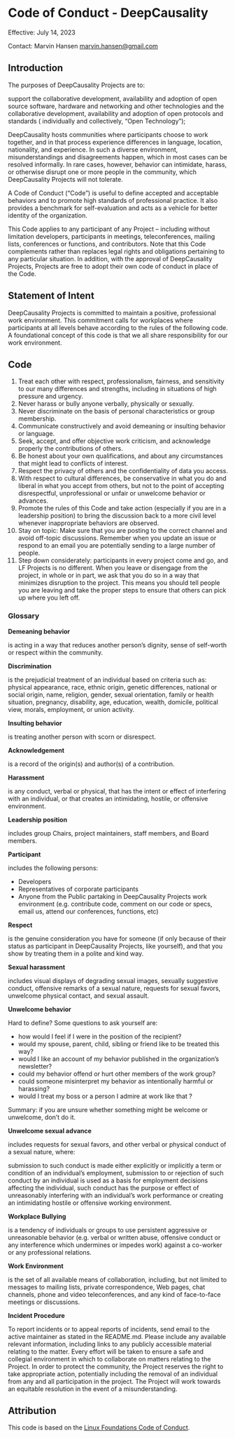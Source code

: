 [//]: # (---)
[//]: # (SPDX-License-Identifier: MIT)
[//]: # (---)

# Code of Conduct - DeepCausality

Effective: July 14, 2023

Contact: Marvin Hansen <marvin.hansen@gmail.com>

## Introduction

The purposes of DeepCausality Projects are to:

support the collaborative development, availability and adoption of open source software, hardware and networking and
other technologies and the collaborative development, availability and adoption of open protocols and standards (
individually and collectively, “Open Technology”);

DeepCausality hosts communities where participants choose to work together, and in that process experience differences
in language, location, nationality, and experience. In such a diverse environment, misunderstandings and disagreements
happen, which in most cases can be resolved informally. In rare cases, however, behavior can intimidate, harass, or
otherwise disrupt one or more people in the community, which DeepCausality Projects will not tolerate.

A Code of Conduct (“Code”) is useful to define accepted and acceptable behaviors and to promote high standards of
professional practice. It also provides a benchmark for self-evaluation and acts as a vehicle for better identity of the
organization.

This Code applies to any participant of any Project – including without limitation developers, participants in meetings,
teleconferences, mailing lists, conferences or functions, and contributors. Note that this Code complements rather than
replaces legal rights and obligations pertaining to any particular situation. In addition, with the approval of
DeepCausality Projects, Projects are free to adopt their own code of conduct in place of the Code.

## Statement of Intent

DeepCausality Projects is committed to maintain a positive, professional work environment. This commitment calls for
workplaces where participants at all levels behave according to the rules of the following code. A foundational concept
of this code is that we all share responsibility for our work environment.

## Code

1. Treat each other with respect, professionalism, fairness, and sensitivity to our many differences and strengths,
   including in situations of high pressure and urgency.
2. Never harass or bully anyone verbally, physically or sexually.
3. Never discriminate on the basis of personal characteristics or group membership.
4. Communicate constructively and avoid demeaning or insulting behavior or language.
5. Seek, accept, and offer objective work criticism, and acknowledge properly the contributions of others.
6. Be honest about your own qualifications, and about any circumstances that might lead to conflicts of interest.
7. Respect the privacy of others and the confidentiality of data you access.
8. With respect to cultural differences, be conservative in what you do and liberal in what you accept from others, but
   not to the point of accepting disrespectful, unprofessional or unfair or unwelcome behavior or advances.
9. Promote the rules of this Code and take action (especially if you are in a leadership position) to bring the
   discussion back to a more civil level whenever inappropriate behaviors are observed.
10. Stay on topic: Make sure that you are posting to the correct channel and avoid off-topic discussions. Remember when
    you update an issue or respond to an email you are potentially sending to a large number of people.
11. Step down considerately: participants in every project come and go, and LF Projects is no different. When you leave
    or disengage from the project, in whole or in part, we ask that you do so in a way that minimizes disruption to the
    project. This means you should tell people you are leaving and take the proper steps to ensure that others can pick
    up where you left off.

### Glossary

**Demeaning behavior**

is acting in a way that reduces another person’s dignity, sense of self-worth or respect within the community.

**Discrimination**

is the prejudicial treatment of an individual based on criteria such as: physical appearance, race, ethnic origin,
genetic differences, national or social origin, name, religion, gender, sexual orientation, family or health situation,
pregnancy, disability, age, education, wealth, domicile, political view, morals, employment, or union activity.

**Insulting behavior**

is treating another person with scorn or disrespect.

**Acknowledgement**

is a record of the origin(s) and author(s) of a contribution.

**Harassment**

is any conduct, verbal or physical, that has the intent or effect of interfering with an individual, or that creates an
intimidating, hostile, or offensive environment.

**Leadership position**

includes group Chairs, project maintainers, staff members, and Board members.

**Participant**

includes the following persons:

* Developers
* Representatives of corporate participants
* Anyone from the Public partaking in DeepCausality Projects work environment (e.g. contribute code, comment on our code
  or specs, email us, attend our conferences, functions, etc)

**Respect**

is the genuine consideration you have for someone (if only because of their status as participant in DeepCausality Projects, like
yourself), and that you show by treating them in a polite and kind way.

**Sexual harassment**

includes visual displays of degrading sexual images, sexually suggestive conduct, offensive remarks of a sexual nature,
requests for sexual favors, unwelcome physical contact, and sexual assault.

**Unwelcome behavior**

Hard to define? Some questions to ask yourself are:

* how would I feel if I were in the position of the recipient?
* would my spouse, parent, child, sibling or friend like to be treated this way?
* would I like an account of my behavior published in the organization’s newsletter?
* could my behavior offend or hurt other members of the work group?
* could someone misinterpret my behavior as intentionally harmful or harassing?
* would I treat my boss or a person I admire at work like that ?

Summary: if you are unsure whether something might be welcome or unwelcome, don’t do it.

**Unwelcome sexual advance**

includes requests for sexual favors, and other verbal or physical conduct of a sexual nature, where:

submission to such conduct is made either explicitly or implicitly a term or condition of an individual’s employment,
submission to or rejection of such conduct by an individual is used as a basis for employment decisions affecting the
individual, such conduct has the purpose or effect of unreasonably interfering with an individual’s work performance or
creating an
intimidating hostile or offensive working environment.

**Workplace Bullying**

is a tendency of individuals or groups to use persistent aggressive or unreasonable behavior (e.g. verbal or written
abuse, offensive conduct or any interference which undermines or impedes work) against a co-worker or any professional
relations.

**Work Environment**

is the set of all available means of collaboration, including, but not limited to messages to mailing lists, private
correspondence, Web pages, chat channels, phone and video teleconferences, and any kind of face-to-face meetings or
discussions.

**Incident Procedure**

To report incidents or to appeal reports of incidents, send email to the active maintainer as stated in the README.md.
Please include any available relevant information, including links to any publicly accessible
material relating to the matter. Every effort will be taken to ensure a safe and collegial environment in which to
collaborate on matters relating to the Project. In order to protect the community, the Project reserves the right to
take appropriate action, potentially including the removal of an individual from any and all participation in the
project. The Project will work towards an equitable resolution in the event of a misunderstanding.

## Attribution

This code is based on the [Linux Foundations Code of Conduct](https://lfprojects.org/policies/code-of-conduct/). 